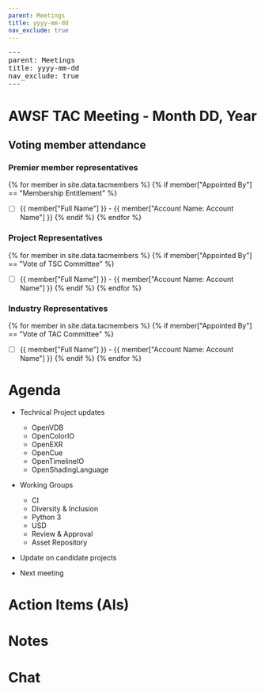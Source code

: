 ```yaml
---
parent: Meetings
title: yyyy-mm-dd
nav_exclude: true
---
```


<pre>
---
parent: Meetings
title: yyyy-mm-dd
nav_exclude: true
---
</pre>

# AWSF TAC Meeting - Month DD, Year

## Voting member attendance

### Premier member representatives

{% for member in site.data.tacmembers %}
{% if member["Appointed By"] == "Membership Entitlement" %}
- [  ] {{ member["Full Name"] }} - {{ member["Account Name: Account Name"] }}
{% endif %}
{% endfor %}

### Project Representatives


{% for member in site.data.tacmembers %}
{% if member["Appointed By"] == "Vote of TSC Committee" %}
- [  ] {{ member["Full Name"] }} - {{ member["Account Name: Account Name"] }}
{% endif %}
{% endfor %}

### Industry Representatives

{% for member in site.data.tacmembers %}
{% if member["Appointed By"] == "Vote of TAC Committee" %}
- [  ] {{ member["Full Name"] }} - {{ member["Account Name: Account Name"] }}
{% endif %}
{% endfor %}

# Agenda

- Technical Project updates
  - OpenVDB
  - OpenColorIO
  - OpenEXR
  - OpenCue
  - OpenTimelineIO
  - OpenShadingLanguage

- Working Groups
  - CI 
  - Diversity & Inclusion
  - Python 3
  - USD
  - Review & Approval
  - Asset Repository 
  
- Update on candidate projects

- Next meeting

# Action Items (AIs)

# Notes

# Chat

